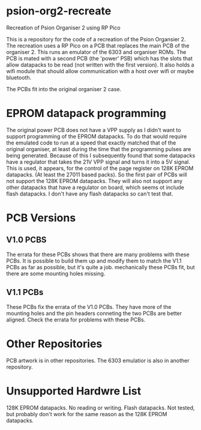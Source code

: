 # psion-org2-recreate
Recreation of Psion Organiser 2 using RP Pico

This is a repository for the code of a recreation of the Psion Organsier 2. The recreation uses a RP Pico on a PCB that replaces the main
PCB of the organiser 2. This runs an emulator of the 6303 and organiser ROMs. The PCB is mated with a second PCB (the 'power' PSB) which has the slots 
that allow datapacks to be read (not written with the first version). It also holds a wifi module that should allow communication with a host over
wifi or maybe bluetooth.

The PCBs fit into the original organiser 2 case.

EPROM datapack programming
==========================

The original power PCB does not have a VPP supply as I didn't want to support programming of the EPROM datapacks. To do that would require the emulated code to run at a speed that exactly matched that of the original organiser, at least during the time that the programming pulses are being generated. Because of this I subsequently found that some datapacks have a regulator that takes the 21V VPP signal and turns it into a 5V signal. This is used, it appears, for the control of the page register on 128K EPROM datapacks. (At least the 27011 based packs). So the first pair of PCBs will not support the 128K EPROM datapacks. They will also not support any other datapacks that have a regulator on board, which seems ot include flash datapacks. I don't have any flash datapacks so can't test that.

PCB Versions
============

V1.0 PCBS
---------

The errata for these PCBs shows that there are many problems with these PCBs. It is possible to build them up and modify them to match the V1.1 PCBs as far as possible, but it's quite a job. mechanically these PCBs fit, but there are some mounting holes missing.

V1.1 PCBs
---------

These PCBs fix the errata of the V1.0 PCBs. They have more of the mounting holes and the pin headers conneting the two PCBs are better aligned.
Check the errata for problems with these PCBs.

Other Repositories
==================

PCB artwork is in other repositories. The 6303 emulatior is also in another repository.

Unsupported Hardwre List
========================
128K EPROM datapacks. No reading or writing.
Flash datapacks. Not tested, but probably don't work for the same reason as the 128K EPROM datapacks.


